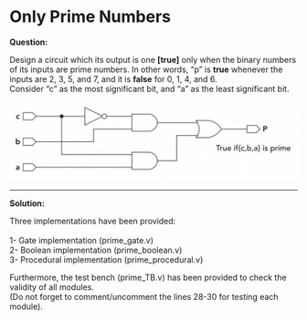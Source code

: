 # Only Prime Numbers


**Question:**

Design a circuit which its output is one **[true]** only when the binary numbers of its inputs are prime numbers. In other words, “p” is **true** whenever the inputs are 2, 3, 5, and 7, and it is **false** for 0, 1, 4, and 6.\
Consider “c” as the most significant bit, and “a” as the least significant bit. 



<img src="Verilog01.jpg">



---------------------------------------------------------------------------------------


**Solution:**

Three implementations have been provided:
\
\
1-	Gate implementation (prime_gate.v)
\
2-	Boolean implementation (prime_boolean.v)
\
3-	Procedural implementation (prime_procedural.v)

Furthermore, the test bench (prime_TB.v) has been provided to check the validity of all modules.
\
(Do not forget to comment/uncomment the lines 28-30 for testing each module).

